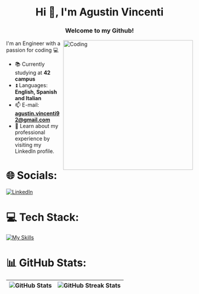 <h1 align="center">Hi 👋, I'm Agustin Vincenti</h1>
<h3 align="center">Welcome to my Github!</h3>
<img align="right" alt="Coding" height="350" src="https://i.giphy.com/media/dB15acdZ12Z7JJ6lOC/giphy.webp">

  
I'm an Engineer with a passion for coding :computer:  
  
- :books: Currently studying at **42 campus**
- :arrow_double_up: Languages: **English, Spanish and Italian**
- 📫 E-mail: **agustin.vincenti92@gmail.com**
- 📄 Learn about my professional experience by visiting my LinkedIn profile.

# 🌐 Socials:
[![LinkedIn](https://skillicons.dev/icons?i=linkedin)](https://www.linkedin.com/in/agustin-vincenti-65aa54162/)

# 💻 Tech Stack:
[![My Skills](https://skillicons.dev/icons?i=c,py,js,git,bash,html,css,sass,gulp)](https://skillicons.dev)

# 📊 GitHub Stats:
| ![GitHub Stats](https://github-readme-stats.vercel.app/api?username=vincenag&theme=swift&hide_border=false&include_all_commits=false&count_private=true) | ![GitHub Streak Stats](https://github-readme-streak-stats.herokuapp.com/?user=vincenag&theme=swift&hide_border=false) |
| --- | --- |
